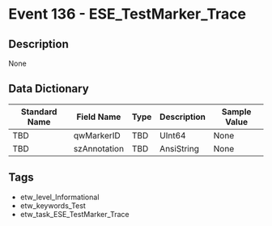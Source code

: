 # Event 136 - ESE_TestMarker_Trace

## Description
None

## Data Dictionary
|Standard Name|Field Name|Type|Description|Sample Value|
|---|---|---|---|---|
|TBD|qwMarkerID|TBD|UInt64|None|None|
|TBD|szAnnotation|TBD|AnsiString|None|None|

## Tags
* etw_level_Informational
* etw_keywords_Test
* etw_task_ESE_TestMarker_Trace